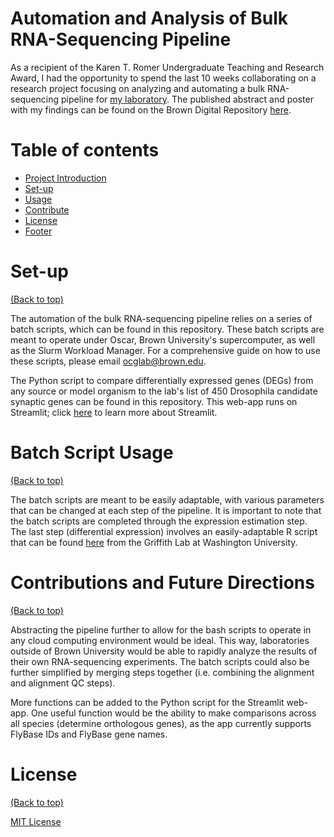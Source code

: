# Automation and Analysis of Bulk RNA-Sequencing Pipeline 

As a recipient of the Karen T. Romer Undergraduate Teaching and Research Award, I had the opportunity to spend the last 10 weeks collaborating on a research project focusing on analyzing and automating a bulk RNA-sequencing pipeline for [my laboratory](https://ocglab.org/). The published abstract and poster with my findings can be found on the Brown Digital Repository [here](https://repository.library.brown.edu/studio/item/bdr:1139275/). 

# Table of contents

- [Project Introduction](#Automation-and-Analysis-of-Bulk-RNA-Sequencing-Pipeline)
- [Set-up](#Set-up)
- [Usage](#Batch-Script-Usage)
- [Contribute](#Contributions-and-Future-Directions)
- [License](#license)
- [Footer](#footer)

# Set-up
[(Back to top)](#table-of-contents)

The automation of the bulk RNA-sequencing pipeline relies on a series of batch scripts, which can be found in this repository. These batch scripts are meant to operate under Oscar, Brown University's supercomputer, as well as the Slurm Workload Manager. For a comprehensive guide on how to use these scripts, please email ocglab@brown.edu.  

The Python script to compare differentially expressed genes (DEGs) from any source or model organism to the lab's list of 450 Drosophila candidate synaptic genes can be found in this repository. This web-app runs on Streamlit; click [here](https://docs.streamlit.io/en/stable/) to learn more about Streamlit. 

# Batch Script Usage
[(Back to top)](#table-of-contents)

The batch scripts are meant to be easily adaptable, with various parameters that can be changed at each step of the pipeline. It is important to note that the batch scripts are completed through the expression estimation step. The last step (differential expression) involves an easily-adaptable R script that can be found [here](https://rnabio.org/module-03-expression/0003/03/01/Differential_Expression/) from the Griffith Lab at Washington University.

# Contributions and Future Directions
[(Back to top)](#table-of-contents)

Abstracting the pipeline further to allow for the bash scripts to operate in any cloud computing environment would be ideal. This way, laboratories outside of Brown University would be able to rapidly analyze the results of their own RNA-sequencing experiments. The batch scripts could also be further simplified by merging steps together (i.e. combining the alignment and alignment QC steps).  

More functions can be added to the Python script for the Streamlit web-app. One useful function would be the ability to make comparisons across all species (determine orthologous genes), as the app currently supports FlyBase IDs and FlyBase gene names.

# License
[(Back to top)](#table-of-contents)

[MIT License](https://opensource.org/licenses/MIT)

